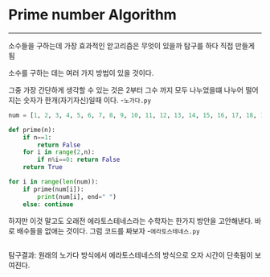 # Prime number Algorithm
---
소수들을 구하는데 가장 효과적인 앋고리즘은 무엇이 있을까 탐구를 하다 직접 만들게 됨

소수를 구하는 데는 여러 가지 방법이 있을 것이다.

그중 가장 간단하게 생각할 수 있는 것은 2부터 그수 까지 모두 나누었을떄 나누어 떨어지는 숫자가 한개(자기자신)일때 이다. 
-`노가다.py`
```python
num = [1, 2, 3, 4, 5, 6, 7, 8, 9, 10, 11, 12, 13, 14, 15, 16, 17, 18, 19, 20, 21, 22, 23, 24, 25, 26, 27, 28, 29, 30, 31, 32, 33, 34, 35, 36, 37, 38, 39, 40, 41, 42, 43, 44, 45, 46, 47, 48, 49, 50, 51, 52, 53, 54, 55, 56, 57, 58, 59, 60, 61, 62, 63, 64, 65, 66, 67, 68, 69, 70, 71, 72, 73, 74, 75, 76, 77, 78, 79, 80, 81, 82, 83, 84, 85, 86, 87, 88, 89, 90, 91, 92, 93, 94, 95, 96, 97, 98, 99, 100]

def prime(n):
    if n==1:
        return False
    for i in range(2,n):
        if n%i==0: return False
    return True

for i in range(len(num)):
    if prime(num[i]):
        print(num[i], end=" ")
    else: continue    
```
하지만 이것 말고도 오래전 에라토스테네스라는 수학자는 한가지 방안을 고안해낸다. 바로 배수들을 없애는 것이다. 
그럼 코드를 짜보자
-`에라토스테네스.py`
```python

```

탐구결과: 원래의 노가다 방식에서 에라토스테네스의 방식으로 오자 시간이 단축됨이 보여진다.

